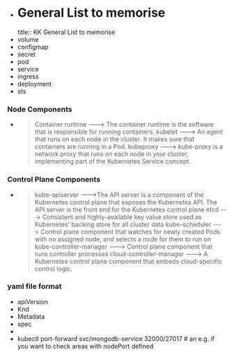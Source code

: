 - # General List to memorise
  title:: KK General List to memorise
- volume
- configmap
- secret
- pod
- service
- ingress
- deployment
- sts
### Node Components
- >Container runtime  ---> The container runtime is the software that is responsible for running containers.
  kubelet            ---> An agent that runs on each node in the cluster. It makes sure that containers are running in a Pod.
  kubeproxy          ---> kube-proxy is a network proxy that runs on each node in your cluster, implementing part of the Kubernetes Service concept.
### Control Plane Components
- >kube-apiserver     --->The API server is a component of the Kubernetes control plane that exposes the Kubernetes API. The API server is the front end for the Kubernetes control plane
  etcd                          ---> Consistent and highly-available key value store used as Kubernetes' backing store for all cluster data
  kube-scheduler              ---> Control plane component that watches for newly created Pods with no assigned node, and selects a node for them to run on
  kube-controller-manager  ---> Control plane component that runs controller processes
  cloud-controller-manager ---> A Kubernetes control plane component that embeds cloud-specific control logic.
### yaml file format
- apiVersion
- Knd
- Metadata
- spec
-
- kubectl port-forward svc/mongodb-service 32000/27017  # an e.g. if you want to check areas with nodePort defined
